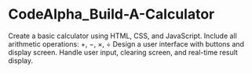 # CodeAlpha_Build-A-Calculator
Create a basic calculator using HTML, CSS, and JavaScript. Include all arithmetic operations: +, −, ×, ÷ Design a user interface with buttons and display screen.  Handle user input, clearing screen, and real-time result display.
